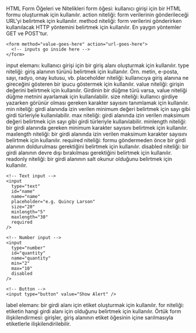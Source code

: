 HTML Form Öğeleri ve Nitelikleri
form öğesi: kullanıcı girişi için bir HTML formu oluşturmak için kullanılır.
action niteliği: form verilerinin gönderileceği URL'yi belirtmek için kullanılır.
method niteliği: form verilerini gönderirken kullanılacak HTTP yöntemini belirtmek için kullanılır. En yaygın yöntemler GET ve POST'tur.
```
<form method="value-goes-here" action="url-goes-here">
  <!-- inputs go inside here -->
</form>
```
input elemanı: kullanıcı girişi için bir giriş alanı oluşturmak için kullanılır.
type niteliği: giriş alanının türünü belirtmek için kullanılır. Örn. metin, e-posta, sayı, radyo, onay kutusu, vb.
placeholder niteliği: kullanıcıya giriş alanına ne gireceğini gösteren bir ipucu göstermek için kullanılır.
value niteliği: girişin değerini belirtmek için kullanılır. Girdinin bir düğme türü varsa, value niteliği düğme metnini ayarlamak için kullanılabilir.
size niteliği: kullanıcı girdiye yazarken görünür olması gereken karakter sayısını tanımlamak için kullanılır.
min niteliği: girdi alanında izin verilen minimum değeri belirtmek için sayı gibi girdi türleriyle kullanılabilir.
max niteliği: girdi alanında izin verilen maksimum değeri belirtmek için sayı gibi girdi türleriyle kullanılabilir.
minlength niteliği: bir girdi alanında gereken minimum karakter sayısını belirtmek için kullanılır.
maxlength niteliği: bir girdi alanında izin verilen maksimum karakter sayısını belirtmek için kullanılır.
required niteliği: formu göndermeden önce bir girdi alanının doldurulması gerektiğini belirtmek için kullanılır.
disabled niteliği: bir girdi alanının devre dışı bırakılması gerektiğini belirtmek için kullanılır.
readonly niteliği: bir girdi alanının salt okunur olduğunu belirtmek için kullanılır.
```
<!-- Text input -->
<input 
  type="text"
  id="name"
  name="name"
  placeholder="e.g. Quincy Larson" 
  size="20"
  minlength="5"
  maxlength="30"
  required
/>

<!-- Number input -->
<input
  type="number"
  id="quantity"
  name="quantity"
  min="2"
  max="10"
  disabled
/>

<!-- Button -->
<input type="button" value="Show Alert" />
```
label elemanı: bir girdi alanı için etiket oluşturmak için kullanılır.
for niteliği: etiketin hangi girdi alanı için olduğunu belirtmek için kullanılır.
Örtük form ilişkilendirmesi: girişler, giriş alanının etiket öğesinin içine sarılmasıyla etiketlerle ilişkilendirilebilir.